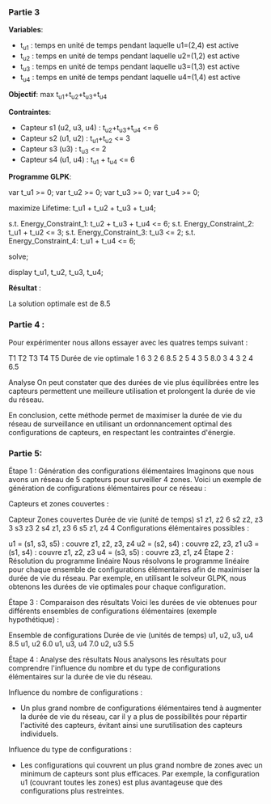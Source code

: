 ### Partie 3

__Variables__:

- t<sub>u1</sub> : temps en unité de temps pendant laquelle u1=(2,4) est active
- t<sub>u2</sub> : temps en unité de temps pendant laquelle u2=(1,2) est active
- t<sub>u3</sub> : temps en unité de temps pendant laquelle u3=(1,3) est active
- t<sub>u4</sub> : temps en unité de temps pendant laquelle u4=(1,4) est active

__Objectif__: 
max t<sub>u1</sub>+t<sub>u2</sub>+t<sub>u3</sub>+t<sub>u4</sub>

__Contraintes__:
- Capteur s1 (u2, u3, u4) : t<sub>u2</sub>+t<sub>u3</sub>+t<sub>u4</sub> <= 6
- Capteur s2 (u1, u2) : t<sub>u1</sub>+t<sub>u2</sub> <= 3
- Capteur s3 (u3) : t<sub>u3</sub> <= 2
- Capteur s4 (u1, u4) : t<sub>u1</sub> + t<sub>u4</sub> <= 6


__Programme GLPK__:
 
var t_u1 >= 0;
var t_u2 >= 0;
var t_u3 >= 0;
var t_u4 >= 0;

maximize Lifetime: t_u1 + t_u2 + t_u3 + t_u4;

s.t. Energy_Constraint_1: t_u2 + t_u3 + t_u4 <= 6;
s.t. Energy_Constraint_2: t_u1 + t_u2 <= 3;
s.t. Energy_Constraint_3: t_u3 <= 2;
s.t. Energy_Constraint_4: t_u1 + t_u4 <= 6;

solve;

display t_u1, t_u2, t_u3, t_u4;

__Résultat__ : 

La solution optimale est de 8.5

### Partie 4 :
Pour expérimenter nous allons essayer avec les quatres temps suivant :

T1  T2  T3  T4  T5  Durée de vie optimale
1	6	3	2	6	8.5
2	5	4	3	5	8.0
3	4	3	2	4	6.5

Analyse
On peut constater que des durées de vie plus équilibrées entre les capteurs permettent une meilleure utilisation et prolongent la durée de vie du réseau.

En conclusion, cette méthode permet de maximiser la durée de vie du réseau de surveillance en utilisant un ordonnancement optimal des configurations de capteurs, en respectant les contraintes d'énergie.

### Partie 5:
Étape 1 : Génération des configurations élémentaires
Imaginons que nous avons un réseau de 5 capteurs pour surveiller 4 zones. Voici un exemple de génération de configurations élémentaires pour ce réseau :

Capteurs et zones couvertes :

Capteur	Zones couvertes	Durée de vie (unité de temps)
s1	    z1, z2	        6
s2	    z2, z3	        3
s3	    z3	            2
s4	    z1, z3	        6
s5	    z1, z4	        4
Configurations élémentaires possibles :

u1 = (s1, s3, s5) : couvre z1, z2, z3, z4
u2 = (s2, s4) : couvre z2, z3, z1
u3 = (s1, s4) : couvre z1, z2, z3
u4 = (s3, s5) : couvre z3, z1, z4
Étape 2 : Résolution du programme linéaire
Nous résolvons le programme linéaire pour chaque ensemble de configurations élémentaires afin de maximiser la durée de vie du réseau. Par exemple, en utilisant le solveur GLPK, nous obtenons les durées de vie optimales pour chaque configuration.

Étape 3 : Comparaison des résultats
Voici les durées de vie obtenues pour différents ensembles de configurations élémentaires (exemple hypothétique) :

Ensemble de configurations	Durée de vie (unités de temps)
u1, u2, u3, u4	            8.5
u1, u2	                    6.0
u1, u3, u4	                7.0
u2, u3	                    5.5

Étape 4 : Analyse des résultats
Nous analysons les résultats pour comprendre l'influence du nombre et du type de configurations élémentaires sur la durée de vie du réseau.

Influence du nombre de configurations :
- Un plus grand nombre de configurations élémentaires tend à augmenter la durée de vie du réseau, car il y a plus de possibilités pour répartir l'activité des capteurs, évitant ainsi une surutilisation des capteurs individuels.

Influence du type de configurations :
- Les configurations qui couvrent un plus grand nombre de zones avec un minimum de capteurs sont plus efficaces. Par exemple, la configuration u1 (couvrant toutes les zones) est plus avantageuse que des configurations plus restreintes.
